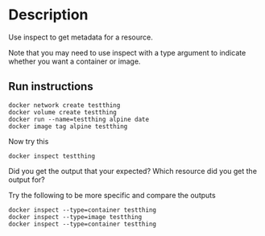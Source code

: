 # Description
Use inspect to get metadata for a resource.

Note that you may need to use inspect with a type argument to indicate whether you want a container or image.

## Run instructions

    docker network create testthing
    docker volume create testthing
    docker run --name=testthing alpine date
    docker image tag alpine testthing

Now try this

    docker inspect testthing

Did you get the output that your expected?
Which resource did you get the output for?

Try the following to be more specific and compare the outputs

    docker inspect --type=container testthing
    docker inspect --type=image testthing
    docker inspect --type=container testthing


